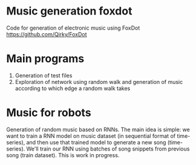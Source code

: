 # Music generation foxdot
Code for generation of electronic music using FoxDot https://github.com/Qirky/FoxDot

# Main programs

1. Generation of test files
2. Exploration of network using random walk and generation of music according to which edge a random walk takes 

# Music for robots
Generation of random music based on RNNs. The main idea is simple: we want to train a RNN model on music dataset (in sequential format of time-series), and then use that trained model to generate a new song (time-series). We'll train our RNN using batches of song snippets from previous song (train dataset). 
This is work in progress.
